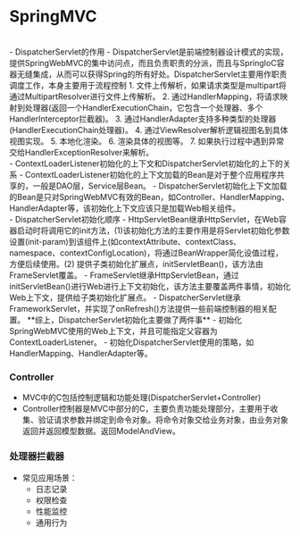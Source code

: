 # SpringMVC

<br>
- DispatcherServlet的作用
    - DispatcherServlet是前端控制器设计模式的实现，提供SpringWebMVC的集中访问点，而且负责职责的分派，而且与SpringIoC容器无缝集成，从而可以获得Spring的所有好处。DispatcherServlet主要用作职责调度工作，本身主要用于流程控制
    1. 文件上传解析，如果请求类型是multipart将通过MultipartResolver进行文件上传解析。
    2. 通过HandlerMapping，将请求映射到处理器(返回一个HandlerExecutionChain，它包含一个处理器、多个HandlerInterceptor拦截器)。
    3. 通过HandlerAdapter支持多种类型的处理器(HandlerExecutionChain处理器)。
    4. 通过ViewResolver解析逻辑视图名到具体视图实现。
    5. 本地化渲染。
    6. 渲染具体的视图等。
    7. 如果执行过程中遇到异常交给HandlerExceptionResolver来解析。
<br>
- ContextLoaderListener初始化的上下文和DispatcherServlet初始化的上下的关系
    - ContextLoaderListener初始化的上下文加载的Bean是对于整个应用程序共享的，一般是DAO层，Service层Bean。
    - DispatcherServlet初始化上下文加载的Bean是只对SpringWebMVC有效的Bean，如Controller、HandlerMapping、HandlerAdapter等，该初始化上下文应该只是加载Web相关组件。
<br>
- DispatcherServlet初始化顺序
    - HttpServletBean继承HttpServlet，在Web容器启动时将调用它的init方法，(1)该初始化方法的主要作用是将Servlet初始化参数设置(init-param)到该组件上(如contextAttribute、contextClass、namespace、contextConfigLocation)，将通过BeanWrapper简化设值过程，方便后续使用。(2) 提供子类初始化扩展点，initServletBean()，该方法由FrameServlet覆盖。
    - FrameServlet继承HttpServletBean，通过initServletBean()进行Web进行上下文初始化，该方法主要覆盖两件事情，初始化Web上下文，提供给子类初始化扩展点。
    - DispatcherServlet继承FrameworkServlet，并实现了onRefresh()方法提供一些前端控制器的相关配置。
    **综上，DispatcherServlet初始化主要做了两件事**
    - 初始化SpringWebMVC使用的Web上下文，并且可能指定父容器为ContextLoaderListener。
    - 初始化DispatcherServlet使用的策略，如HandlerMapping、HandlerAdapter等。

### Controller
- MVC中的C包括控制逻辑和功能处理(DispatcherServlet+Controller)
- Controller控制器是MVC中部分的C，主要负责功能处理部分，主要用于收集、验证请求参数并绑定到命令对象。将命令对象交给业务对象，由业务对象返回并返回模型数据。返回ModelAndView。


### 处理器拦截器
- 常见应用场景：
    - 日志记录
    - 权限检查
    - 性能监控
    - 通用行为